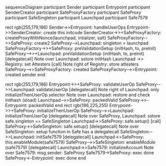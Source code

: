 sequenceDiagram
participant Sender
participant Entrypoint
participant SenderCreator
participant SafeProxyFactory
participant SafeProxy
participant SafeSingleton
participant Launchpad
participant Safe7579

rect rgb(255,179,186)
Sender->>Entrypoint: handleUserOps
Entrypoint->>SenderCreator: create this initcode
SenderCreator->>+SafeProxyFactory: createProxyWithNonce(launchpad, intializer, salt)
SafeProxyFactory-->>SafeProxy: create2
SafeProxy-->Launchpad: singleton = launchpad
SafeProxyFactory->>+SafeProxy: preValidationSetup (initHash, to, preInit)
SafeProxy-->>+Launchpad: preValidationSetup (initHash, to, preInit) [delegatecall]
Note over Launchpad: sstore initHash
Launchpad ->> Registry: set Attesters [call]
Note right of Registry: store attesters
SafeProxy-->>SafeProxyFactory: created
SafeProxyFactory-->>Entrypoint: created sender
end

rect rgb(255,179,186)
Entrypoint->>+SafeProxy: validateUserOp
SafeProxy-->>Launchpad: validateUserOp [delegatecall]
Note right of Launchpad: only initializeThenUserOp.selector
Note over Launchpad: restore and check inithash (sload)
Launchpad-->>SafeProxy: packedValid
SafeProxy->>-Entrypoint: packedValid
end
rect rgb(186,225,255)
Entrypoint->>+SafeProxy: initializeThenUserOp
SafeProxy-->>Launchpad: initializeThenUserOp [delegatecall]
Note over SafeProxy, Launchpad: sstore safe.singleton == SafeSingleton
Launchpad->>SafeProxy: safe.setup() [call]
SafeProxy->>SafeSingleton: safe.setup() [delegatecall]
Note over SafeSingleton: setup function in Safe has a delegatecall
SafeSingleton-->>Launchpad: initSafe7579 [delegatecall]
Launchpad->>SafeProxy: this.enableModule(safe7579)
SafeProxy-->>SafeSingleton: enableModule (safe7579) [delegatecall]
Launchpad->>Safe7579: initializeAccount
Note over Safe7579: msg.sender: SafeProxy
Safe7579->SafeProxy: exec done
SafeProxy->-Entrypoint: exec done
end
